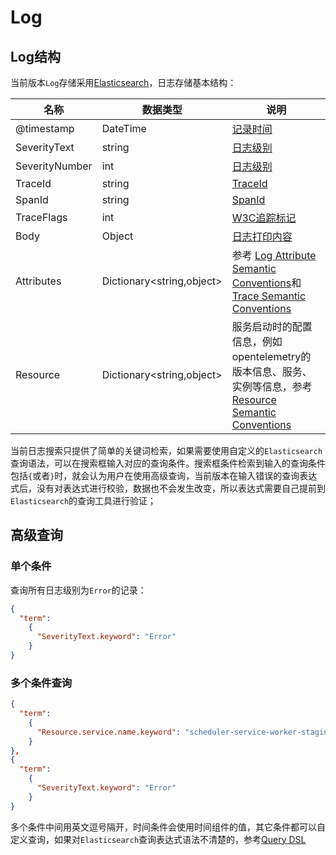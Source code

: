 ﻿# Log

## Log结构

当前版本`Log`存储采用[Elasticsearch](https://www.elastic.co)，日志存储基本结构：

|  名称  |  数据类型  |  说明  |
|  -------  |  -----------  |  -------  |
|  @timestamp |  DateTime |  [记录时间](https://opentelemetry.io/docs/reference/specification/logs/data-model/#field-timestamp)  |
|  SeverityText  |   string  | [日志级别](https://opentelemetry.io/docs/reference/specification/logs/data-model/#field-severitytext)  |
|  SeverityNumber  |  int  |  [日志级别](https://opentelemetry.io/docs/reference/specification/logs/data-model/#field-severitynumber)  |
|  TraceId  |  string  |  [TraceId](https://opentelemetry.io/docs/reference/specification/logs/data-model/#field-traceid)  |
|  SpanId  |  string  |  [SpanId](https://opentelemetry.io/docs/reference/specification/logs/data-model/#field-spanid)  |
|  TraceFlags  |  int  |  [W3C追踪标记](https://opentelemetry.io/docs/reference/specification/logs/data-model/#field-traceflags)  |
|  Body  |  Object  |  [日志打印内容](https://opentelemetry.io/docs/specs/otel/logs/data-model/#field-body)  |
|  Attributes  |  Dictionary<string,object>  | 参考 [Log Attribute Semantic Conventions](https://opentelemetry.io/docs/reference/specification/logs/semantic_conventions)和[Trace Semantic Conventions](https://opentelemetry.io/docs/reference/specification/trace/semantic_conventions)  |
|  Resource  |  Dictionary<string,object>  |  服务启动时的配置信息，例如opentelemetry的版本信息、服务、实例等信息，参考[Resource Semantic Conventions](https://opentelemetry.io/docs/specs/otel/resource/semantic_conventions)  |



当前日志搜索只提供了简单的关键词检索，如果需要使用自定义的`Elasticsearch`查询语法，可以在搜索框输入对应的查询条件。搜索框条件检索到输入的查询条件包括`{`或者`}`时，就会认为用户在使用高级查询，当前版本在输入错误的查询表达式后，没有对表达式进行校验，数据也不会发生改变，所以表达式需要自己提前到`Elasticsearch`的查询工具进行验证；

## 高级查询

### 单个条件

查询所有日志级别为`Error`的记录：

```json
{
  "term": 
    {
      "SeverityText.keyword": "Error"
    }
}
```

### 多个条件查询

```json
{
  "term": 
    {
      "Resource.service.name.keyword": "scheduler-service-worker-staging"
    }
},
{
  "term": 
    {
      "SeverityText.keyword": "Error"
    }
}
```
多个条件中间用英文逗号隔开，时间条件会使用时间组件的值，其它条件都可以自定义查询，如果对`Elasticsearch`查询表达式语法不清楚的，参考[Query DSL](https://www.elastic.co/guide/en/elasticsearch/reference/current/query-dsl.html)